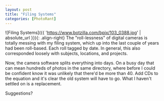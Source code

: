 ```yaml
---
layout: post
title: "Filing Systems"
categories: [PhotoRant]
---
```



![Filing Systems]({{ 'https://www.botzilla.com/bpix/103_0388.jpg' | absolute_url }}){: .align-right}
The "roll-lessness" of digital cameras is totally messing with my filing system, which up into the last couple of years had been roll-based. Each roll tagged by date. In general, this also corresponded loosely with subjects, locations, and projects.

Now, the camera software splits everything into days. On a busy day that can mean hundreds of photos in the same directory, where before I could be confident know it was unlikely that there'd be more than 40. Add CDs to the equation and it's clear the old system will have to go. What I haven't settled on is a replacement.

Suggestions?
